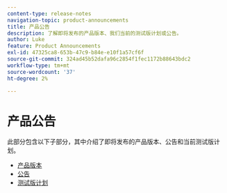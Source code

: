 ```yaml
---
content-type: release-notes
navigation-topic: product-announcements
title: 产品公告
description: 了解即将发布的产品版本、我们当前的测试版计划或公告。
author: Luke
feature: Product Announcements
exl-id: 47325ca8-653b-47c9-b84e-e10f1a57cf6f
source-git-commit: 324ad45b52dafa96c2854f1fec1172b88643bdc2
workflow-type: tm+mt
source-wordcount: '37'
ht-degree: 2%

---
```


# 产品公告

此部分包含以下子部分，其中介绍了即将发布的产品版本、公告和当前测试版计划。

* [产品版本](../product-announcements/product-releases/product-releases.md)
* [公告](../product-announcements/announcements/announcements.md)
* [测试版计划](../product-announcements/betas/betas.md)
